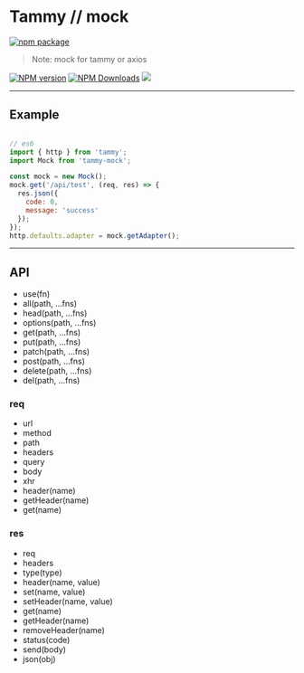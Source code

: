 # Tammy // mock

[![npm package](https://nodei.co/npm/tammy-mock.png?downloads=true&downloadRank=true&stars=true)](https://www.npmjs.com/package/tammy-mock)

> Note: mock for tammy or axios

[![NPM version](https://img.shields.io/npm/v/tammy-mock.svg?style=flat)](https://npmjs.org/package/tammy-mock)
[![NPM Downloads](https://img.shields.io/npm/dm/tammy-mock.svg?style=flat)](https://npmjs.org/package/tammy-mock)
[![](https://data.jsdelivr.com/v1/package/npm/tammy-mock/badge)](https://www.jsdelivr.com/package/npm/tammy-mock)

---

## Example

```javascript

// es6
import { http } from 'tammy';
import Mock from 'tammy-mock';

const mock = new Mock();
mock.get('/api/test', (req, res) => {
  res.json({
    code: 0,
    message: 'success'
  });
});
http.defaults.adapter = mock.getAdapter();

```

---

## API

  - use(fn)
  - all(path, ...fns)
  - head(path, ...fns)
  - options(path, ...fns)
  - get(path, ...fns)
  - put(path, ...fns)
  - patch(path, ...fns)
  - post(path, ...fns)
  - delete(path, ...fns)
  - del(path, ...fns)

### req
  - url
  - method
  - path
  - headers
  - query
  - body
  - xhr
  - header(name)
  - getHeader(name)
  - get(name)

### res
  - req
  - headers
  - type(type)
  - header(name, value)
  - set(name, value)
  - setHeader(name, value)
  - get(name)
  - getHeader(name)
  - removeHeader(name)
  - status(code)
  - send(body)
  - json(obj)

